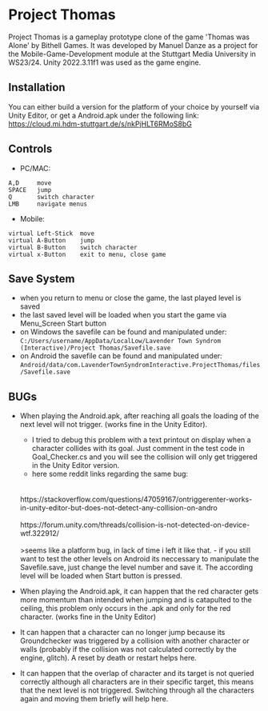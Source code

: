 

# Project Thomas
Project Thomas is a gameplay prototype clone of the game 'Thomas was Alone' by Bithell Games. It was developed by Manuel Danze as a project for the Mobile-Game-Development module at the Stuttgart Media University in WS23/24. Unity 2022.3.11f1 was used as the game engine.


## Installation
You can either build a version for the platform of your choice by yourself via Unity Editor, or get a Android.apk under the following link:
https://cloud.mi.hdm-stuttgart.de/s/nkPjHLT6RMoS8bG

## Controls
- PC/MAC:
```
A,D     move
SPACE   jump
Q       switch character
LMB     navigate menus
```
- Mobile:
```
virtual Left-Stick  move
virtual A-Button    jump
virtual B-Button    switch character
virtual x-Button    exit to menu, close game
```

## Save System
- when you return to menu or close the game, the last played level is saved
- the last saved level will be loaded when you start the game via Menu_Screen Start button
- on Windows the savefile can be found and manipulated under: ```C:/Users/username/AppData/LocalLow/Lavender Town Syndrom (Interactive)/Project Thomas/Savefile.save```
- on Android the savefile can be found and manipulated under: ```Android/data/com.LavenderTownSyndromInteractive.ProjectThomas/files/Savefile.save```



 ## BUGs
 - When playing the Android.apk, after reaching all goals the loading of the next level will not trigger. (works fine in the Unity Editor).
    - I tried to debug this problem with a text printout on display when a character collides with its goal. Just comment in the test code in Goal_Checker.cs and you will see the collision will only get triggered in the Unity Editor version.
    - here some reddit links regarding the same bug: 
    <br> 
    <br>
    https://stackoverflow.com/questions/47059167/ontriggerenter-works-in-unity-editor-but-does-not-detect-any-collision-on-andro
    <br>
    <br>
    https://forum.unity.com/threads/collision-is-not-detected-on-device-wtf.322912/
    <br>
    <br>
    >seems like a platform bug, in lack of time i left it like that.
    - if you still want to test the other levels on Android its neccessary to manipulate the Savefile.save, just change the level number and save it. The according level will be loaded when Start button is pressed.

- When playing the Android.apk, it can happen that the red character gets more momentum than intended when jumping and is catapulted to the ceiling, this problem only occurs in the .apk and only for the red character.
(works fine in the Unity Editor)

 - It can happen that a character can no longer jump because its Groundchecker was triggered by a collision with another character or walls (probably if the collision was not calculated correctly by the engine, glitch). A reset by death or restart helps here.

 - It can happen that the overlap of character and its target is not queried correctly although all characters are in their specific target, this means that the next level is not triggered. Switching through all the characters again and moving them briefly will help here.